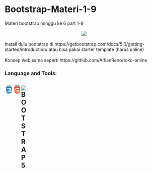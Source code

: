 # Bootstrap-Materi-1-9
Materi bootstrap minggu ke 6 part 1-9

<div align="center">
<img src="https://c.tenor.com/tMT1R_dfec4AAAAC/yes-chad.gif" align="center" style="width: 70%" />
</div>  
<br />
Install dulu bootstrap di https://getbootstrap.com/docs/5.0/getting-started/introduction/ atau bisa pakai starter template (harus online)
<br />
<br />
Konsep web sama seperti https://github.com/AlfianReno/toko-online
<br />

### Language and Tools:
[<img align="left" alt="CSS3" width="26px" src="https://raw.githubusercontent.com/github/explore/80688e429a7d4ef2fca1e82350fe8e3517d3494d/topics/css/css.png" />][css]
[<img align="left" alt="HTML5" width="26px" src="https://raw.githubusercontent.com/github/explore/80688e429a7d4ef2fca1e82350fe8e3517d3494d/topics/html/html.png" />][html]
[<img align="left" alt="BOOTSTRAP5" width="24px" src="https://cdn.jsdelivr.net/npm/simple-icons@v3/icons/bootstrap.svg" />][bootstrap]
<br />
---

[html]: https://id.wikipedia.org/wiki/HTML
[css]: https://id.wikipedia.org/wiki/Cascading_Style_Sheets
[bootstrap]: https://id.wikipedia.org/wiki/Bootstrap_(kerangka_kerja)
